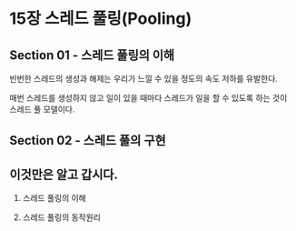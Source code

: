 # 15장 스레드 풀링(Pooling)
## Section 01 - 스레드 풀링의 이해
빈번한 스레드의 생성과 해제는 우리가 느낄 수 있을 정도의 속도 저하를 유발한다.

매번 스레드를 생성하지 않고 일이 있을 때마다 스레드가 일을 할 수 있도록 하는 것이 스레드 풀 모델이다.

## Section 02 - 스레드 풀의 구현

## 이것만은 알고 갑시다.
1. 스레드 풀링의 이해

2. 스레드 풀링의 동작원리